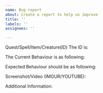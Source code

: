 ```yaml
---
name: Bug report
about: Create a report to help us improve
title: ''
labels: ''
assignees: ''

---
```


Quest/Spell/Item/Creature(ID) The ID is: 

The Current Behaviour is as following: 

Expected Behaviour should be as following: 

Screenshot/Video (IMGUR/YOUTUBE): 

Additional Information:
